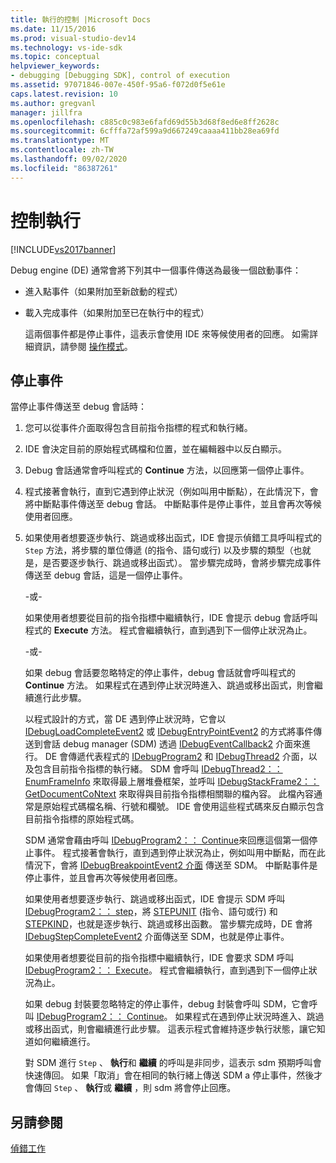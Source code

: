 ```yaml
---
title: 執行的控制 |Microsoft Docs
ms.date: 11/15/2016
ms.prod: visual-studio-dev14
ms.technology: vs-ide-sdk
ms.topic: conceptual
helpviewer_keywords:
- debugging [Debugging SDK], control of execution
ms.assetid: 97071846-007e-450f-95a6-f072d0f5e61e
caps.latest.revision: 10
ms.author: gregvanl
manager: jillfra
ms.openlocfilehash: c885c0c983e6fafd69d55b3d68f8ed6e8ff2628c
ms.sourcegitcommit: 6cfffa72af599a9d667249caaaa411bb28ea69fd
ms.translationtype: MT
ms.contentlocale: zh-TW
ms.lasthandoff: 09/02/2020
ms.locfileid: "86387261"
---
```

# <a name="control-of-execution"></a>控制執行
[!INCLUDE[vs2017banner](../../includes/vs2017banner.md)]

Debug engine (DE) 通常會將下列其中一個事件傳送為最後一個啟動事件：  
  
- 進入點事件（如果附加至新啟動的程式）  
  
- 載入完成事件（如果附加至已在執行中的程式）  
  
  這兩個事件都是停止事件，這表示會使用 IDE 來等候使用者的回應。 如需詳細資訊，請參閱 [操作模式](../../extensibility/debugger/operational-modes.md)。  
  
## <a name="stopping-event"></a>停止事件  
 當停止事件傳送至 debug 會話時：  
  
1. 您可以從事件介面取得包含目前指令指標的程式和執行緒。  
  
2. IDE 會決定目前的原始程式碼檔和位置，並在編輯器中以反白顯示。  
  
3. Debug 會話通常會呼叫程式的 **Continue** 方法，以回應第一個停止事件。  
  
4. 程式接著會執行，直到它遇到停止狀況（例如叫用中斷點），在此情況下，會將中斷點事件傳送至 debug 會話。 中斷點事件是停止事件，並且會再次等候使用者回應。  
  
5. 如果使用者想要逐步執行、跳過或移出函式，IDE 會提示偵錯工具呼叫程式的 `Step` 方法，將步驟的單位傳遞 (的指令、語句或行) 以及步驟的類型（也就是，是否要逐步執行、跳過或移出函式）。 當步驟完成時，會將步驟完成事件傳送至 debug 會話，這是一個停止事件。  
  
    -或-  
  
    如果使用者想要從目前的指令指標中繼續執行，IDE 會提示 debug 會話呼叫程式的 **Execute** 方法。 程式會繼續執行，直到遇到下一個停止狀況為止。  
  
    -或-  
  
    如果 debug 會話要忽略特定的停止事件，debug 會話就會呼叫程式的 **Continue** 方法。 如果程式在遇到停止狀況時進入、跳過或移出函式，則會繼續進行此步驟。  
  
   以程式設計的方式，當 DE 遇到停止狀況時，它會以 [IDebugLoadCompleteEvent2](../../extensibility/debugger/reference/idebugloadcompleteevent2.md) 或 [IDebugEntryPointEvent2](../../extensibility/debugger/reference/idebugentrypointevent2.md) 的方式將事件傳送到會話 debug manager (SDM) 透過 [IDebugEventCallback2](../../extensibility/debugger/reference/idebugeventcallback2.md) 介面來進行。 DE 會傳遞代表程式的 [IDebugProgram2](../../extensibility/debugger/reference/idebugprogram2.md) 和 [IDebugThread2](../../extensibility/debugger/reference/idebugthread2.md) 介面，以及包含目前指令指標的執行緒。 SDM 會呼叫 [IDebugThread2：： EnumFrameInfo](../../extensibility/debugger/reference/idebugthread2-enumframeinfo.md) 來取得最上層堆疊框架，並呼叫 [IDebugStackFrame2：： GetDocumentCoNtext](../../extensibility/debugger/reference/idebugstackframe2-getdocumentcontext.md) 來取得與目前指令指標相關聯的檔內容。 此檔內容通常是原始程式碼檔名稱、行號和欄號。 IDE 會使用這些程式碼來反白顯示包含目前指令指標的原始程式碼。  
  
   SDM 通常會藉由呼叫 [IDebugProgram2：： Continue](../../extensibility/debugger/reference/idebugprogram2-continue.md)來回應這個第一個停止事件。 程式接著會執行，直到遇到停止狀況為止，例如叫用中斷點，而在此情況下，會將 [IDebugBreakpointEvent2 介面](../../extensibility/debugger/reference/idebugbreakpointevent2.md) 傳送至 SDM。 中斷點事件是停止事件，並且會再次等候使用者回應。  
  
   如果使用者想要逐步執行、跳過或移出函式，IDE 會提示 SDM 呼叫 [IDebugProgram2：： step](../../extensibility/debugger/reference/idebugprogram2-step.md)，將 [STEPUNIT](../../extensibility/debugger/reference/stepunit.md) (指令、語句或行) 和 [STEPKIND](../../extensibility/debugger/reference/stepkind.md)，也就是逐步執行、跳過或移出函數。 當步驟完成時，DE 會將 [IDebugStepCompleteEvent2](../../extensibility/debugger/reference/idebugstepcompleteevent2.md) 介面傳送至 SDM，也就是停止事件。  
  
   如果使用者想要從目前的指令指標中繼續執行，IDE 會要求 SDM 呼叫 [IDebugProgram2：： Execute](../../extensibility/debugger/reference/idebugprogram2-execute.md)。 程式會繼續執行，直到遇到下一個停止狀況為止。  
  
   如果 debug 封裝要忽略特定的停止事件，debug 封裝會呼叫 SDM，它會呼叫 [IDebugProgram2：： Continue](../../extensibility/debugger/reference/idebugprogram2-continue.md)。 如果程式在遇到停止狀況時進入、跳過或移出函式，則會繼續進行此步驟。 這表示程式會維持逐步執行狀態，讓它知道如何繼續進行。  
  
   對 SDM 進行 `Step` 、 **執行**和 **繼續** 的呼叫是非同步，這表示 sdm 預期呼叫會快速傳回。 如果「取消」會在相同的執行緒上傳送 SDM a 停止事件，然後才會傳回 `Step` 、 **執行**或 **繼續** ，則 sdm 將會停止回應。  
  
## <a name="see-also"></a>另請參閱  
 [偵錯工作](../../extensibility/debugger/debugging-tasks.md)
